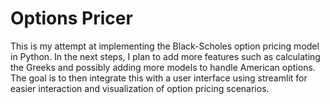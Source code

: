 # Options Pricer
This is my attempt at implementing the Black-Scholes option pricing model in Python. In the next steps, I plan to add more features such as calculating the Greeks and possibly adding more models to handle American options.
The goal is to then integrate this with a user interface using streamlit for easier interaction and visualization of option pricing scenarios.